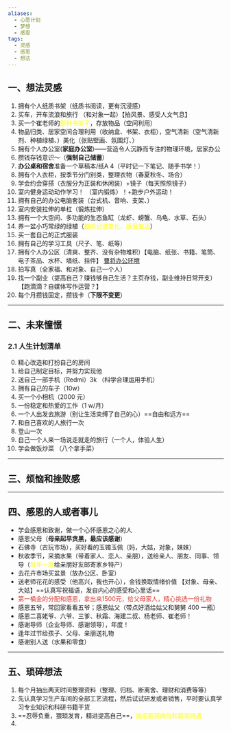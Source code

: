 ```yaml
---
aliases:
  - 心愿计划
  - 梦想
  - 感恩
tags:
  - 灵感
  - 感恩
  - 想法
---
```


## 一、想法灵感 
1. 拥有个人纸质书架（纸质书阅读，更有沉浸感）
2. 买车，开车流浪和旅行 （和对象一起）【拍风景、感受人文气息】
3. 买一个崔老师的<font color="#ffff00">那种书架子</font>，存放物品（空间利用）
4. 物品归类、居家空间合理利用（收纳盒、书架、衣柜），空气清新（空气清新剂、种植绿植、）美化（张贴壁画、氛围灯、）
5. 拥有个人办公室(**家庭办公室**)——营造令人沉静而专注的物理环境，居家办公
6. 攒钱存钱意识～（**强制自己储蓄**）
7. **办公桌和宿舍**准备一个草稿本/纸A 4（平时记一下笔记、随手书学！）
8. 拥有个人衣柜，按季节分门别类，整理衣物（春夏秋冬、场合）
9. 学会约会穿搭（衣服分为正装和休闲装）+镜子（每天照照镜子）
10. 室内健身运动动作学习！ （室内锻炼）！+跑步户外运动！
11. 拥有自己的办公电脑套装（台式机、音响、支架、）
12. 室内安装拉伸的单杠（锻炼拉伸） 
13. 拥有一个大空间、多功能的生态鱼缸（龙虾、螃蟹、乌龟、水草、石头） 
14. 养一盆小巧常绿的绿植（<font color="#ffff00">拍照记录变化，感受生活</font>）
15. 买一套自己的正式服装
16. 拥有自己的学习工具（尺子、笔、纸等）
17. 拥有个人办公区（清爽、整齐、没有杂物堆积）【电脑、纸张、书籍、笔筒、电子茶品、水杯、墙纸、挂件】 [曹将办公环境](https://mp.weixin.qq.com/s/nUgE9JzxXQVKYZ7Aos6UcQ)
18. 拍写真（全家福、和对象、自己一个人）
19. 找一个副业（提高自己？赚钱够自己生活？主页存钱，副业维持日常开支）【跑滴滴？自媒体写作运营？】
20. 每个月攒钱固定，攒钱卡（**下限不变更**）
---
## 二、未来憧憬
### 2.1 人生计划清单 
0. 精心改造和打扮自己的房间
1. 给自己制定目标，并努力实现他
2. 送自己一部手机（Redmi）3k （科学合理运用手机）
3. 拥有自己的车子（10w）
4. 买一个小相机（2000 元）
5. 一份稳定和热爱的工作（1 w/月）
6. 一个人出发去旅游（别让生活束缚了自己的心）==自由和远方== 
7. 和自己喜欢的人旅行一次
8. 登山一次
9. 自己一个人来一场说走就走的旅行（一个人，体验人生）
10. 学会做饭炒菜 （八个拿手菜）

---
## 三、烦恼和挫败感


---
## 四、感恩的人或者事儿 
- 学会感恩和致谢，做一个心怀感恩之心的人
- 感恩父母（**母亲起早贪黑，最应该感谢**）
- 石佛寺（古玩市场），买好看的玉镯玉佩（妈，大姑，对象，妹妹） 
- 秋收季节，采摘水果（带着家人、恋人、亲朋），送给亲人、朋友、同事、领导（<font color="#ffff00">每年一度</font>给亲朋好友邮寄家乡特产）
- 去花卉市场买盆景（放办公区、卧室）
- 送老师花花的感受（他高兴，我也开心），金钱换取情绪价值 【对象、母亲、大姑】==认真写祝福语，发自内心的感受和心里话==
- <font color="#d83931">第一桶金的分配和感恩，拿出来1500元，给父母家人，精心挑选一份礼物</font>
- 感恩五爷，常回家看看五爷；感恩姑父（带点好酒给姑父和舅舅 400 一瓶）
- 感恩二喜姥爷、六爷、三爹、秋霜、海建二叔、杨老师、崔老师！
- 感谢导师（企业导师、感谢领导），年度！
- 逢年过节给孩子、父母、亲朋送礼物 
- 感谢别人送（水果和零食）

---
## 五、琐碎想法 
1. 每个月抽出两天时间整理资料（整理、归档、断离舍、理财和消费等等）
2. 先认真学习生产车间的全部工艺流程，然后试试研发或者销售，平时要认真学习专业知识和科研书籍干货 
3. ==忍辱负重，猥琐发育，精进提高自己==，<font color="#ffff00">提高薪资岗位和薪资待遇</font>
4. 